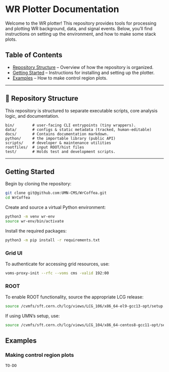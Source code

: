 # WR Plotter Documentation

Welcome to the WR plotter! This repository provides tools for processing and plotting WR background, data, and signal events. Below, you’ll find instructions on setting up the environment, and how to make some stack plots.

## Table of Contents
- [Repository Structure](README.md#repository-structure) – Overview of how the repository is organized.
- [Getting Started](README.md#getting-started) – Instructions for installing and setting up the plotter.
- [Examples](README.md#examples) – How to make control region plots.
---

## 📂 Repository Structure
This repository is structured to separate executable scripts, core analysis logic, and documentation.

```
bin/        # user-facing CLI entrypoints (tiny wrappers).
data/       # configs & static metadata (tracked, human-editable)
docs/       # Contains documentation markdown.
python/     # the importable library (public API)
scripts/    # developer & maintenance utilities
rootfiles/  # input ROOT/hist files 
test/       # Holds test and development scripts.
```

---

## Getting Started
Begin by cloning the repository:
```bash
git clone git@github.com:UMN-CMS/WrCoffea.git
cd WrCoffea
```
Create and source a virtual Python environment:
```bash
python3 -m venv wr-env
source wr-env/bin/activate
```
Install the required packages:
```bash
python3 -m pip install -r requirements.txt
```

### Grid UI
To authenticate for accessing grid resources, use:
```bash
voms-proxy-init --rfc --voms cms -valid 192:00
```

### ROOT
To enable ROOT functionality, source the appropriate LCG release:
```bash
source /cvmfs/sft.cern.ch/lcg/views/LCG_106/x86_64-el9-gcc13-opt/setup.sh
```
If using UMN’s setup, use:
```bash
source /cvmfs/sft.cern.ch/lcg/views/LCG_104/x86_64-centos8-gcc11-opt/setup.sh
```

## Examples

### Making control region plots
```
TO-DO
```
